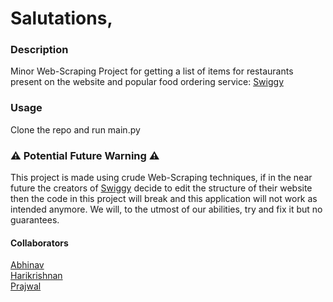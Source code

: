 # Salutations,

### Description
Minor Web-Scraping Project for getting a list of items for restaurants present on the website and popular food ordering service: [Swiggy](https://www.swiggy.com)

### Usage
Clone the repo and run main.py

### ⚠️ Potential Future Warning ⚠️
This project is made using crude Web-Scraping techniques, if in the near future the creators of [Swiggy](https://www.swiggy.com) decide to edit the structure of their website then the code in this project will break and this application will not work as intended anymore. We will, to the utmost of our abilities, try and fix it but no guarantees.

#### Collaborators
[Abhinav](https://github.com/BlAnK182-Copy) <br>
[Harikrishnan](https://github.com/Harikrishnang37)<br>
[Prajwal](https://github.com/prajwalraikj)<br>